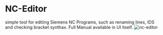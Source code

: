 # NC-Editor
simple tool for editing Siemens NC Programs, such as renaming lines, IDS and checking bracket synthax.
Full Manual available in UI itself.
![nc-editor](https://github.com/user-attachments/assets/123a9027-5dc3-4853-8ac7-197d7a48d19c)
